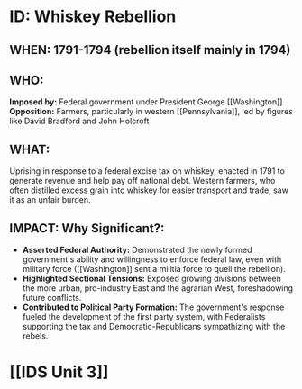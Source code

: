 # ID: Whiskey Rebellion 

## WHEN: 1791-1794 (rebellion itself mainly in 1794)

## WHO: 
**Imposed by:** Federal government under President George [[Washington]] 
**Opposition:** Farmers, particularly in western [[Pennsylvania]], led by figures like David Bradford and John Holcroft 

## WHAT: 
Uprising in response to a federal excise tax on whiskey, enacted in 1791 to generate revenue and help pay off national debt. Western farmers, who often distilled excess grain into whiskey for easier transport and trade, saw it as an unfair burden.  

## IMPACT: Why Significant?: 
* **Asserted Federal Authority:** Demonstrated the newly formed government's ability and willingness to enforce federal law, even with military force ([[Washington]] sent a militia force to quell the rebellion).
* **Highlighted Sectional Tensions:**  Exposed growing divisions between the more urban, pro-industry East and the agrarian West, foreshadowing future conflicts.
* **Contributed to Political Party Formation:**  The government's response fueled the development of the first party system, with Federalists supporting the tax and Democratic-Republicans sympathizing with the rebels. 

# [[IDS Unit 3]]